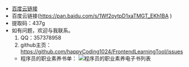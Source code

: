 - [百度云链接](https://pan.baidu.com/s/1Wf2oytpD1xaTMGT_EKh1BA )
- 百度云链接(https://pan.baidu.com/s/1Wf2oytpD1xaTMGT_EKh1BA )
- 提取码：437g
- 如有问题，欢迎与我联系。
  1. QQ：357378958
  2. github主页：https://github.com/happyCoding1024/FrontendLearningTool/issues
  - 程序员的职业素养书单：
  ![程序员的职业素养电子书列表](https://happycoding1024.github.io/FrontendLearningTool/img/电子书列表/程序员的职业素养.png)
